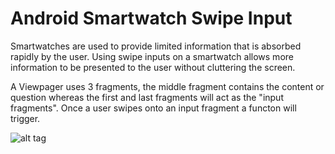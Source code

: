 # Android Smartwatch Swipe Input

Smartwatches are used to provide limited information that is absorbed rapidly by the user. 
Using swipe inputs on a smartwatch allows more information to be presented to the user without
cluttering the screen.

A Viewpager uses 3 fragments, the middle fragment contains the content or question whereas the 
first and last fragments will act as the "input fragments". Once a user swipes onto an input fragment
a functon will trigger.


![alt tag](http://i.imgur.com/zbmtFFD.png?1)

